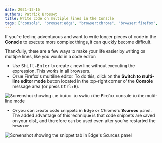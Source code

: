 ```yaml
---
date: 2021-12-16
authors: Patrick Brosset
title: Write code on multiple lines in the Console
tags: ["console", "browser:edge", "browser:chrome", "browser:firefox", "browser:safari"]
---
```

If you're feeling adventurous and want to write longer pieces of code in the **Console** to execute more complex things, it can quickly become difficult.

Thankfully, there are a few ways to make your life easier by writing on multiple lines, like you would in a code editor:

* Use <kbd>Shift</kbd>+<kbd>Enter</kbd> to create a new line without executing the expression. This works in all browsers.
* Or ue Firefox's multiline editor. To do this, click on the **Switch to multi-line editor mode** button located in the top-right corner of the **Console** message area (or press <kbd>Ctrl</kbd>+<kbd>B</kbd>).

![Screenshot showing the button to switch the Firefox console to the multi-line mode](/assets/img/multi-line-console-firefox.png)

* Or you can create code snippets in Edge or Chrome's **Sources** panel. The added advantage of this technique is that code snippets are saved on your disk, and therefore can be used even after you've restarted the browser.

![Screenshot showing the snippet tab in Edge's Sources panel](/assets/img/multi-line-console-snippet.png)
